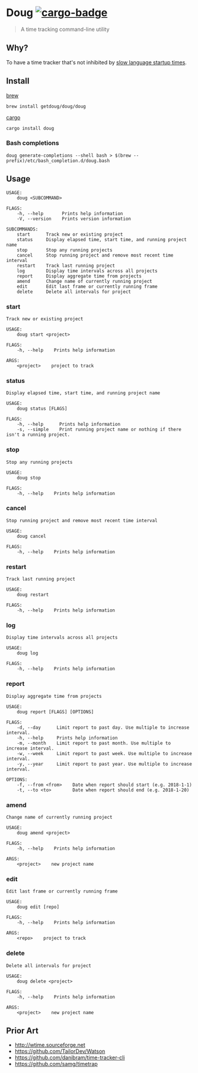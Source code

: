 # Doug [![cargo-badge](https://img.shields.io/crates/v/doug.svg)](https://crates.io/crates/doug)
> A time tracking command-line utility

## Why?

To have a time tracker that's not inhibited by [slow language startup times][0].

## Install

[brew][1]

```
brew install getdoug/doug/doug
```

[cargo][2]

```
cargo install doug
```

### Bash completions
```
doug generate-completions --shell bash > $(brew --prefix)/etc/bash_completion.d/doug.bash
```

## Usage
```
USAGE:
    doug <SUBCOMMAND>

FLAGS:
    -h, --help       Prints help information
    -V, --version    Prints version information

SUBCOMMANDS:
    start      Track new or existing project
    status     Display elapsed time, start time, and running project name
    stop       Stop any running projects
    cancel     Stop running project and remove most recent time interval
    restart    Track last running project
    log        Display time intervals across all projects
    report     Display aggregate time from projects
    amend      Change name of currently running project
    edit       Edit last frame or currently running frame
    delete     Delete all intervals for project
```

### start
```
Track new or existing project

USAGE:
    doug start <project>

FLAGS:
    -h, --help    Prints help information

ARGS:
    <project>    project to track
```
### status
```
Display elapsed time, start time, and running project name

USAGE:
    doug status [FLAGS]

FLAGS:
    -h, --help      Prints help information
    -s, --simple    Print running project name or nothing if there isn't a running project.
```
### stop
```
Stop any running projects

USAGE:
    doug stop

FLAGS:
    -h, --help    Prints help information
```
### cancel
```
Stop running project and remove most recent time interval

USAGE:
    doug cancel

FLAGS:
    -h, --help    Prints help information
```
### restart
```
Track last running project

USAGE:
    doug restart

FLAGS:
    -h, --help    Prints help information
```
### log
```
Display time intervals across all projects

USAGE:
    doug log

FLAGS:
    -h, --help    Prints help information
```
### report
```
Display aggregate time from projects

USAGE:
    doug report [FLAGS] [OPTIONS]

FLAGS:
    -d, --day      Limit report to past day. Use multiple to increase interval.
    -h, --help     Prints help information
    -m, --month    Limit report to past month. Use multiple to increase interval.
    -w, --week     Limit report to past week. Use multiple to increase interval.
    -y, --year     Limit report to past year. Use multiple to increase interval.

OPTIONS:
    -f, --from <from>    Date when report should start (e.g. 2018-1-1)
    -t, --to <to>        Date when report should end (e.g. 2018-1-20)
```
### amend
```
Change name of currently running project

USAGE:
    doug amend <project>

FLAGS:
    -h, --help    Prints help information

ARGS:
    <project>    new project name
```
### edit
```
Edit last frame or currently running frame

USAGE:
    doug edit [repo]

FLAGS:
    -h, --help    Prints help information

ARGS:
    <repo>    project to track
```
### delete
```
Delete all intervals for project

USAGE:
    doug delete <project>

FLAGS:
    -h, --help    Prints help information

ARGS:
    <project>    new project name
```
## Prior Art

- <http://wtime.sourceforge.net>
- <https://github.com/TailorDev/Watson>
- <https://github.com/danibram/time-tracker-cli>
- <https://github.com/samg/timetrap>

[0]: https://mail.python.org/pipermail/python-dev/2017-July/148656.html
[1]: https://brew.sh
[2]: http://doc.crates.io
